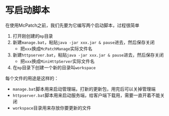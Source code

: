 # 写启动脚本

在使用McPatch之前，我们先要为它编写两个启动脚本，过程很简单

1. 打开刚创建的`mp`目录
2. 新建`manage.bat`，粘贴`java -jar xxx.jar & pause`进去，然后保存关闭
   + 把`xxx`换成`McPatchManage`实际文件名
3. 新建`httpserver.bat`，粘贴`java -jar xxx.jar & pause`进去，然后保存关闭
   + 把`xxx`换成`MiniHttpServer`实际文件名
5. 在`mp`目录下创建一个新的目录叫`workspace`

每个文件的用途是这样的：

+ `manage.bat`脚本用来启动管理端，打新的更新包，用完后可以关掉管理端
+ `httpserver.bat`脚本用来启动服务端，给客户端下载用，需要一直开着不能关闭
+ `workspace`目录用来存放你要更新的文件